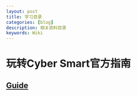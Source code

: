 ```yaml
---
layout: post
title: 学习目录
categories: [blog]
description: 相关资料目录
keywords: Wiki
---
```

# 玩转Cyber Smart官方指南
## [Guide](https://sjtu-cybersmart.github.io/wiki/Guide/abstract/)